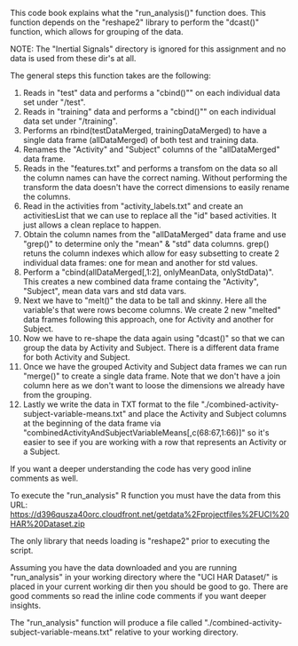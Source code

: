 This code book explains what the "run_analysis()" function does.  This function depends on the "reshape2" library to perform the "dcast()" function, which allows for grouping of the data.

NOTE: The "Inertial Signals" directory is ignored for this assignment and no data is used from these dir's at all.

The general steps this function takes are the following:

1. Reads in "test" data and performs a "cbind()"" on each individual data set under "/test".  
2. Reads in "training" data and performs a "cbind()"" on each individual data set under "/training". 
3. Performs an rbind(testDataMerged, trainingDataMerged) to have a single data frame (allDataMerged) of both test and training data. 
4. Renames the "Activity" and "Subject" columns of the "allDataMerged" data frame. 
5. Reads in the "features.txt" and performs a transfom on the data so all the column names can have the correct naming.  Without performing the transform the data doesn't have the correct dimensions to easily rename the columns.
6. Read in the activities from "activity_labels.txt" and create an activitiesList that we can use to replace all the "id" based activities.  It just allows a clean replace to happen.
7. Obtain the column names from the "allDataMerged" data frame and use "grep()" to determine only the "mean" & "std" data columns.  grep() retuns the column indexes which allow for easy subsetting to create 2 individual data frames: one for mean and another for std values. 
8. Perform a "cbind(allDataMerged[,1:2], onlyMeanData, onlyStdData)".  This creates a new combined data frame containg the "Activity", "Subject", mean data vars and std data vars.
9. Next we have to "melt()" the data to be tall and skinny.  Here all the variable's that were rows become columns. We create 2 new "melted" data frames following this approach, one for Activity and another for Subject.
10. Now we have to re-shape the data again using "dcast()" so that we can group the data by Activity and Subject.  There is a different data frame for both Activity and Subject.
11. Once we have the grouped Activity and Subject data frames we can run "merge()" to create a single data frame.  Note that we don't have a join column here as we don't want to loose the dimensions we already have from the grouping.
12. Lastly we write the data in TXT format to the file "./combined-activity-subject-variable-means.txt" and place the Activity and Subject columns at the beginning of the data frame via "combinedActivityAndSubjectVariableMeans[,c(68:67,1:66)]" so it's easier to see if you are working with a row that represents an Activity or a Subject. 

If you want a deeper understanding the code has very good inline comments as well.

To execute the "run_analysis" R function you must have the data from this URL:
https://d396qusza40orc.cloudfront.net/getdata%2Fprojectfiles%2FUCI%20HAR%20Dataset.zip

The only library that needs loading is "reshape2" prior to executing the script.

Assuming you have the data downloaded and you are running "run_analysis" in your working directory where the "UCI HAR Dataset/" is placed in your current working dir then you should be good to go.  There are good comments so read the inline code comments if you want deeper insights.

The "run_analysis" function will produce a file called "./combined-activity-subject-variable-means.txt" relative to your working directory.
